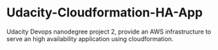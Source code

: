 # Udacity-Cloudformation-HA-App
Udacity Devops nanodegree project 2, provide an AWS infrastructure to serve an high availability application using cloudformation.
